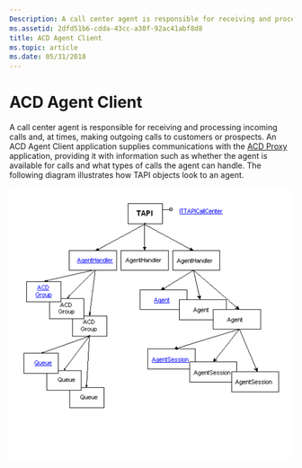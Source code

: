 ```yaml
---
Description: A call center agent is responsible for receiving and processing incoming calls and, at times, making outgoing calls to customers or prospects.
ms.assetid: 2dfd51b6-cdda-43cc-a30f-92ac41abf8d8
title: ACD Agent Client
ms.topic: article
ms.date: 05/31/2018
---
```


# ACD Agent Client

A call center agent is responsible for receiving and processing incoming calls and, at times, making outgoing calls to customers or prospects. An ACD Agent Client application supplies communications with the [ACD Proxy](acd-proxy.md) application, providing it with information such as whether the agent is available for calls and what types of calls the agent can handle. The following diagram illustrates how TAPI objects look to an agent.

![tapi and call center agents](images/cc-agvw.png)

 

 



